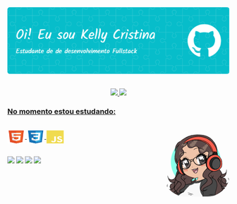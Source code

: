 <div align="center">
  <img alt="Kelly-title"  src="https://github.com/Kellycns/Kellycns/blob/main/github-header-image.png">
</div>

##
<div align="center">
  <a href="https://github.com/kellycns">
  <img height="150em" src="https://github-readme-stats.vercel.app/api?username=kellycns&show_icons=true&theme=radical&include_all_commits=true&count_private=true"/>
  <img height="150em" src="https://github-readme-stats.vercel.app/api/top-langs/?username=kellycns&layout=compact&langs_count=7&theme=radical"/>
    
### <p align="left">No momento estou estudando:</p>
    
</div>
  <div style="display: inline_block"><br>
  <img align="center" alt="Kelly-HTML" height="30" width="40" src="https://raw.githubusercontent.com/devicons/devicon/master/icons/html5/html5-original.svg">
  <img align="center" alt="Kelly-CSS" height="30" width="40" src="https://raw.githubusercontent.com/devicons/devicon/master/icons/css3/css3-original.svg"> 
  <img align="center" alt="Kelly-Js" height="30" width="40" src="https://raw.githubusercontent.com/devicons/devicon/master/icons/javascript/javascript-plain.svg">
  <img align="right" alt="Kelly-pic" height="150" style="border-radius:50px;" src="https://github.com/Kellycns/Kellycns/blob/main/KellyAvatar.png">
</div>
  
  ##
  
  <div>
    <a href="mailto:98kellycris@gmail.com" target="_blank"><img src="https://img.shields.io/badge/Gmail-D14836?style=for-the-badge&logo=gmail&logoColor=white" target="_blank"></a>
    <a href="https://instagram.com/kellycrisns" target="_blank"><img src="https://img.shields.io/badge/Instagram-E4405F?style=for-the-badge&logo=instagram&logoColor=white" target="_blank"></a>
     <a href="" target="_blank"><img src="https://img.shields.io/badge/Telegram-2CA5E0?style=for-the-badge&logo=telegram&logoColor=white" target="_blank"></a>
    <a href="https://www.linkedin.com/in/kelly-santos-810a04177/" target="_blank"><img src="https://img.shields.io/badge/LinkedIn-0077B5?style=for-the-badge&logo=linkedin&logoColor=white" target="_blank"></a>
  </div>
